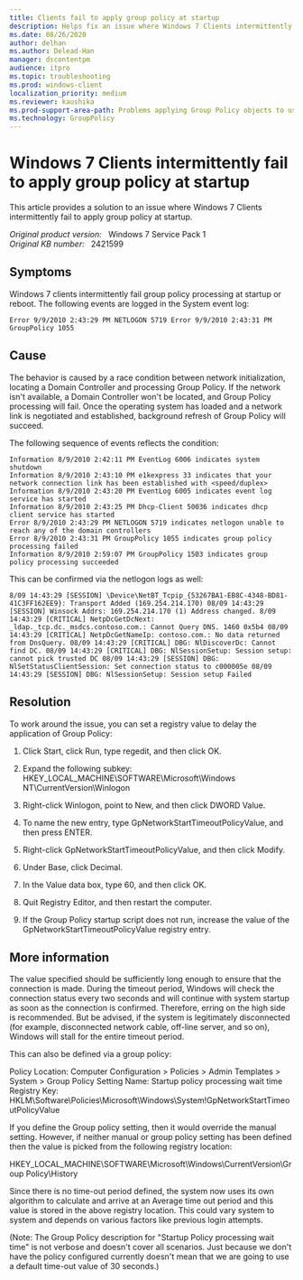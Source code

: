 ```yaml
---
title: Clients fail to apply group policy at startup
description: Helps fix an issue where Windows 7 Clients intermittently fail to apply group policy at startup.
ms.date: 08/26/2020
author: delhan
ms.author: Delead-Han
manager: dscontentpm
audience: itpro
ms.topic: troubleshooting
ms.prod: windows-client
localization_priority: medium
ms.reviewer: kaushika
ms.prod-support-area-path: Problems applying Group Policy objects to users or computers
ms.technology: GroupPolicy
---
```

# Windows 7 Clients intermittently fail to apply group policy at startup

This article provides a solution to an issue where Windows 7 Clients intermittently fail to apply group policy at startup.

_Original product version:_ &nbsp; Windows 7 Service Pack 1  
_Original KB number:_ &nbsp; 2421599

## Symptoms

Windows 7 clients intermittently fail group policy processing at startup or reboot. The following events are logged in the System event log:

```
Error 9/9/2010 2:43:29 PM NETLOGON 5719 Error 9/9/2010 2:43:31 PM GroupPolicy 1055
```

## Cause

The behavior is caused by a race condition between network initialization, locating a Domain Controller and processing Group Policy. If the network isn't available, a Domain Controller won't be located, and Group Policy processing will fail. Once the operating system has loaded and a network link is negotiated and established, background refresh of Group Policy will succeed.

The following sequence of events reflects the condition:

```
Information 8/9/2010 2:42:11 PM EventLog 6006 indicates system shutdown
Information 8/9/2010 2:43:10 PM e1kexpress 33 indicates that your network connection link has been established with <speed/duplex>
Information 8/9/2010 2:43:20 PM EventLog 6005 indicates event log service has started 
Information 8/9/2010 2:43:25 PM Dhcp-Client 50036 indicates dhcp client service has started
Error 8/9/2010 2:43:29 PM NETLOGON 5719 indicates netlogon unable to reach any of the domain controllers
Error 8/9/2010 2:43:31 PM GroupPolicy 1055 indicates group policy processing failed 
Information 8/9/2010 2:59:07 PM GroupPolicy 1503 indicates group policy processing succeeded
```

This can be confirmed via the netlogon logs as well:

```
8/09 14:43:29 [SESSION] \Device\NetBT_Tcpip_{53267BA1-EB8C-4348-BD81-41C3FF162EE9}: Transport Added (169.254.214.170) 08/09 14:43:29 [SESSION] Winsock Addrs: 169.254.214.170 (1) Address changed. 8/09 14:43:29 [CRITICAL] NetpDcGetDcNext: _ldap._tcp.dc._msdcs.contoso.com.: Cannot Query DNS. 1460 0x5b4 08/09 14:43:29 [CRITICAL] NetpDcGetNameIp: contoso.com.: No data returned from DnsQuery. 08/09 14:43:29 [CRITICAL] DBG: NlDiscoverDc: Cannot find DC. 08/09 14:43:29 [CRITICAL] DBG: NlSessionSetup: Session setup: cannot pick trusted DC 08/09 14:43:29 [SESSION] DBG: NlSetStatusClientSession: Set connection status to c000005e 08/09 14:43:29 [SESSION] DBG: NlSessionSetup: Session setup Failed
```

## Resolution

To work around the issue, you can set a registry value to delay the application of Group Policy:

1. Click Start, click Run, type regedit, and then click OK. 

2. Expand the following subkey:
HKEY_LOCAL_MACHINE\SOFTWARE\Microsoft\Windows NT\CurrentVersion\Winlogon 

3. Right-click Winlogon, point to New, and then click DWORD Value. 

4. To name the new entry, type GpNetworkStartTimeoutPolicyValue, and then press ENTER. 

5. Right-click GpNetworkStartTimeoutPolicyValue, and then click Modify. 

6. Under Base, click Decimal. 

7. In the Value data box, type 60, and then click OK. 

8. Quit Registry Editor, and then restart the computer. 

9. If the Group Policy startup script does not run, increase the value of the GpNetworkStartTimeoutPolicyValue registry entry. 

## More information

The value specified should be sufficiently long enough to ensure that the connection is made. During the timeout period, Windows will check the connection status every two seconds and will continue with system startup as soon as the connection is confirmed. Therefore, erring on the high side is recommended. But be advised, if the system is legitimately disconnected (for example, disconnected network cable, off-line server, and so on), Windows will stall for the entire timeout period.

This can also be defined via a group policy:

Policy Location: Computer Configuration > Policies > Admin Templates > System > Group Policy
Setting Name: Startup policy processing wait time
Registry Key: HKLM\Software\Policies\Microsoft\Windows\System!GpNetworkStartTimeoutPolicyValue

If you define the Group policy setting, then it would override the manual setting. However, if neither manual or group policy setting has been defined then the value is picked from the following registry location:

HKEY_LOCAL_MACHINE\SOFTWARE\Microsoft\Windows\CurrentVersion\Group Policy\History

Since there is no time-out period defined, the system now uses its own algorithm to calculate and arrive at an Average time out period and this value is stored in the above registry location. This could vary system to system and depends on various factors like previous login attempts.

(Note: The Group Policy description for "Startup Policy processing wait time" is not verbose and doesn't cover all scenarios. Just because we don't have the policy configured currently doesn't mean that we are going to use a default time-out value of 30 seconds.)
